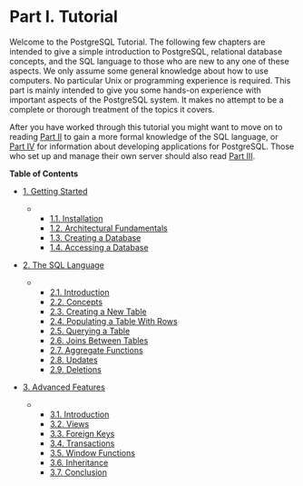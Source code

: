 # Part I. Tutorial

Welcome to the PostgreSQL Tutorial. The following few chapters are intended to give a simple introduction to PostgreSQL, relational database concepts, and the SQL language to those who are new to any one of these aspects. We only assume some general knowledge about how to use computers. No particular Unix or programming experience is required. This part is mainly intended to give you some hands-on experience with important aspects of the PostgreSQL system. It makes no attempt to be a complete or thorough treatment of the topics it covers.

After you have worked through this tutorial you might want to move on to reading [Part II](sql "Part II. The SQL Language") to gain a more formal knowledge of the SQL language, or [Part IV](client-interfaces "Part IV. Client Interfaces") for information about developing applications for PostgreSQL. Those who set up and manage their own server should also read [Part III](admin "Part III. Server Administration").

**Table of Contents**

* [1. Getting Started](tutorial-start)

  * *   [1.1. Installation](tutorial-install)
    * [1.2. Architectural Fundamentals](tutorial-arch)
    * [1.3. Creating a Database](tutorial-createdb)
    * [1.4. Accessing a Database](tutorial-accessdb)

* [2. The SQL Language](tutorial-sql)

  * *   [2.1. Introduction](tutorial-sql-intro)
    * [2.2. Concepts](tutorial-concepts)
    * [2.3. Creating a New Table](tutorial-table)
    * [2.4. Populating a Table With Rows](tutorial-populate)
    * [2.5. Querying a Table](tutorial-select)
    * [2.6. Joins Between Tables](tutorial-join)
    * [2.7. Aggregate Functions](tutorial-agg)
    * [2.8. Updates](tutorial-update)
    * [2.9. Deletions](tutorial-delete)

* [3. Advanced Features](tutorial-advanced)

  * *   [3.1. Introduction](tutorial-advanced-intro)
    * [3.2. Views](tutorial-views)
    * [3.3. Foreign Keys](tutorial-fk)
    * [3.4. Transactions](tutorial-transactions)
    * [3.5. Window Functions](tutorial-window)
    * [3.6. Inheritance](tutorial-inheritance)
    * [3.7. Conclusion](tutorial-conclusion)